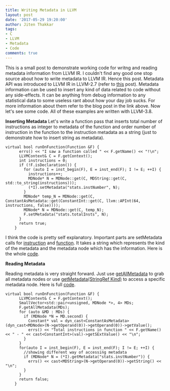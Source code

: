 ```yaml
---
title: Writing Metadata in LLVM
layout: post
date: '2017-05-29 19:20:00'
author: Jiten Thakkar
tags:
- C
- LLVM
- Metadata
- Code
comments: true
---
```


This is a small post to demonstrate working code for writng and reading metadata information from LLVM IR. I couldn't find any good one stop source about how to write metadata to LLVM IR. Hence this post. Metadata API was introduced to LLVM IR in LLVM-2.7 (refer to [this](http://blog.llvm.org/2010/04/extensible-metadata-in-llvm-ir.html) post). 
Metadata information can be used to insert any kind of data related to code without any side-effects. It can be anything from debug information to any statistical data to some useless rant about how your day job sucks. For more information about them refer to the blog post in the link above.  Now let's see some code. All of these examples are written with LLVM-3.8. 

**Inserting Metadata**
Let's write a function pass that inserts total number of instructions as integer to metadata of the function and order number of instruction in the function to the instruction metadata as a string (just to demonstrate how to insert string as metadata). 

```
virtual bool runOnFunction(Function &F) {
      errs() << "I saw a function called " << F.getName() << "!\n";
      LLVMContext& C = F.getContext();
      int instructions = 0;
      if (!F.isDeclaration()) {
        for (auto I = inst_begin(F), E = inst_end(F); I != E; ++I) {
          instructions++;
          MDNode* N = MDNode::get(C, MDString::get(C, std::to_string(instructions)));
          (*I).setMetadata("stats.instNumber", N);
        }
        MDNode* temp_N = MDNode::get(C, ConstantAsMetadata::get(ConstantInt::get(C, llvm::APInt(64, instructions, false))));
        MDNode* N = MDNode::get(C, temp_N);
        F.setMetadata("stats.totalInsts", N);
      }
      return true;
    }
```

I think the code is pretty self explanatory. Important parts are setMetadata calls for [instruction](http://llvm.org/docs/doxygen/html/classllvm_1_1Instruction.html#a695a53ce0b9f537880373b4ea1824a6b) and [function](http://llvm.org/docs/doxygen/html/classllvm_1_1Function.html#ad97e10882bb3757cea47c798e6e6a2f4).  It takes a string which represents the kind of the metadata and the metadata node which has the information. Here is the whole [code](https://github.com/jiten-thakkar/llvm-pass-skeleton/blob/metadata/metadata/Metadata.cpp).

**Reading Metadata**

Reading metadata is very straight forward. Just use [getAllMetadata](http://llvm.org/docs/doxygen/html/classllvm_1_1Instruction.html#ad7aaaa756e911ad0624c4ad8660f6e69) to grab all metadata nodes or use [getMetadata(StringRef Kind)](http://llvm.org/docs/doxygen/html/classllvm_1_1Instruction.html#aafa29112cbe02e4adc9b36752c771991) to access a specific metadata node.  Here is full [code](https://github.com/jiten-thakkar/llvm-pass-skeleton/blob/metadata/metadata/ReadMetadata.cpp).

```
virtual bool runOnFunction(Function &F) {
      LLVMContext& C = F.getContext();
      SmallVector<std::pair<unsigned, MDNode *>, 4> MDs;
      F.getAllMetadata(MDs);
      for (auto &MD : MDs) {
        if (MDNode *N = MD.second) {
          Constant* val = dyn_cast<ConstantAsMetadata>(dyn_cast<MDNode>(N->getOperand(0))->getOperand(0))->getValue();
          errs() << "Total instructions in function " << F.getName() << " - " << cast<ConstantInt>(val)->getSExtValue() << "\n";
        }
      }
      for(auto I = inst_begin(F), E = inst_end(F); I != E; ++I) {
        //showing different way of accessing metadata
        if (MDNode* N = (*I).getMetadata("stats.instNumber")) {
          errs() << cast<MDString>(N->getOperand(0))->getString() << "\n";
        }
      } 
      return false;
    }
```
